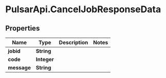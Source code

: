 # PulsarApi.CancelJobResponseData

## Properties
Name | Type | Description | Notes
------------ | ------------- | ------------- | -------------
**jobid** | **String** |  | 
**code** | **Integer** |  | 
**message** | **String** |  | 


